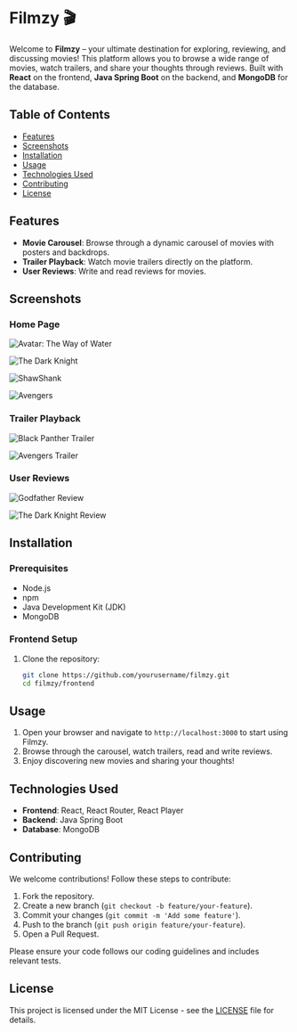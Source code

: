 # Filmzy 🎬

Welcome to **Filmzy** – your ultimate destination for exploring, reviewing, and discussing movies! This platform allows you to browse a wide range of movies, watch trailers, and share your thoughts through reviews. Built with **React** on the frontend, **Java Spring Boot** on the backend, and **MongoDB** for the database.

## Table of Contents

- [Features](#features)
- [Screenshots](#screenshots)
- [Installation](#installation)
- [Usage](#usage)
- [Technologies Used](#technologies-used)
- [Contributing](#contributing)
- [License](#license)

## Features

- **Movie Carousel**: Browse through a dynamic carousel of movies with posters and backdrops.
- **Trailer Playback**: Watch movie trailers directly on the platform.
- **User Reviews**: Write and read reviews for movies.

## Screenshots

### Home Page
![Avatar: The Way of Water](./screenshots/Avatar.png)

![The Dark Knight](./screenshots/DarkKnight.png)

![ShawShank](./screenshots/ShawShank.png)

![Avengers](./screenshots/Avengers.png)

### Trailer Playback

![Black Panther Trailer](./screenshots/BlackPantherTrailer.png)

![Avengers Trailer](./screenshots/AvengersTrailer.png)

### User Reviews

![Godfather Review](./screenshots/GodFatherReview.png)

![The Dark Knight Review](./screenshots/DarkKnightReview.png)

## Installation

### Prerequisites

- Node.js
- npm
- Java Development Kit (JDK)
- MongoDB

### Frontend Setup

1. Clone the repository:
   ```sh
   git clone https://github.com/yourusername/filmzy.git
   cd filmzy/frontend

## Usage

1. Open your browser and navigate to `http://localhost:3000` to start using Filmzy.
2. Browse through the carousel, watch trailers, read and write reviews.
3. Enjoy discovering new movies and sharing your thoughts!

## Technologies Used

- **Frontend**: React, React Router, React Player
- **Backend**: Java Spring Boot
- **Database**: MongoDB

## Contributing

We welcome contributions! Follow these steps to contribute:

1. Fork the repository.
2. Create a new branch (`git checkout -b feature/your-feature`).
3. Commit your changes (`git commit -m 'Add some feature'`).
4. Push to the branch (`git push origin feature/your-feature`).
5. Open a Pull Request.

Please ensure your code follows our coding guidelines and includes relevant tests.

## License

This project is licensed under the MIT License - see the [LICENSE](LICENSE) file for details.

